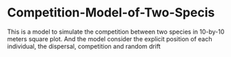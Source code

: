 # Competition-Model-of-Two-Specis
This is a model to simulate the competition between two species in 10-by-10 meters square plot. And the model consider the explicit position of each individual, the dispersal, competition and random drift 
